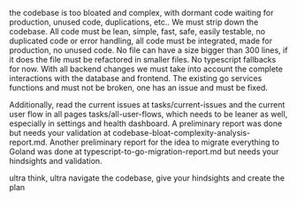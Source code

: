 the codebase is too bloated and complex, with dormant code waiting for production, unused code, duplications, etc..
We must strip down the codebase. All code must be lean, simple, fast, safe, easily testable, no duplicated code or error handling, all code must be integrated, made for production, no unused code. No file can have a size bigger than 300 lines, if it does the file must be refactored in smaller files. No typescript fallbacks for now. With all backend changes we must take into account the complete interactions with the database and frontend. The existing go services functions and must not be broken, one has an issue and must be fixed. 

Additionally, read the current issues at tasks/current-issues and the current user flow in all pages tasks/all-user-flows, which needs to be leaner as well, especially in settings and health dashboard.
A preliminary report was done but needs your validation at codebase-bloat-complexity-analysis-report.md.
Another preliminary report for the idea to migrate everything to Goland was done at typescript-to-go-migration-report.md but needs your hindsights and validation.

ultra think, ultra navigate the codebase, give your hindsights and create the plan